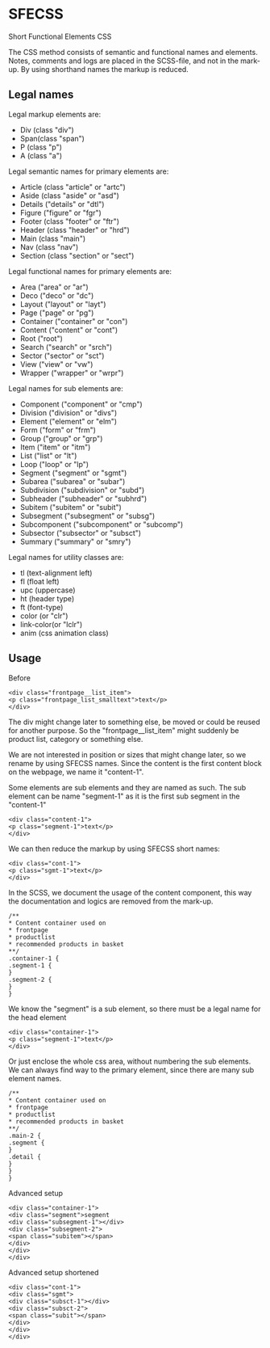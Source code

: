 # SFECSS
Short Functional Elements CSS

The CSS method consists of semantic and functional names and elements.
Notes, comments and logs are placed in the SCSS-file, and not in the mark-up.
By using shorthand names the markup is reduced.


##  Legal names

Legal markup elements are: 

* Div (class "div")
* Span(class "span")
* P (class "p")
* A (class "a")


Legal semantic names for primary elements are:

* Article (class "article" or "artc")
* Aside (class "aside" or "asd")
* Details ("details" or "dtl")
* Figure ("figure" or "fgr")
* Footer (class "footer" or "ftr")
* Header (class "header" or "hrd")
* Main (class "main")
* Nav (class "nav")
* Section (class "section" or "sect")


Legal functional names for primary elements are:

* Area ("area" or "ar")
* Deco ("deco" or "dc")
* Layout ("layout" or "layt")
* Page ("page" or "pg")
* Container ("container" or "con")
* Content ("content" or "cont")
* Root ("root")
* Search ("search" or "srch")
* Sector ("sector" or "sct")
* View ("view" or "vw")
* Wrapper ("wrapper" or "wrpr")




Legal names for sub elements are:

* Component ("component" or "cmp")
* Division ("division" or "divs")
* Element ("element" or "elm")
* Form ("form" or "frm")
* Group ("group" or "grp")
* Item ("item" or "itm")
* List ("list" or "lt")
* Loop ("loop" or "lp")
* Segment ("segment" or "sgmt")
* Subarea ("subarea" or "subar")
* Subdivision ("subdivision" or "subd")
* Subheader ("subheader" or "subhrd")
* Subitem ("subitem" or "subit")
* Subsegment ("subsegment" or "subsg")
* Subcomponent ("subcomponent" or "subcomp")
* Subsector ("subsector" or "subsct")
* Summary ("summary" or "smry")



Legal names for utility classes are:

* tl (text-alignment left)
* fl (float left)
* upc (uppercase)
* ht (header type)
* ft (font-type)
* color (or "clr")
* link-color(or "lclr")
* anim (css animation class)



## Usage

Before
```
<div class="frontpage__list_item">
<p class="frontpage_list_smalltext">text</p>
</div>
```

The div might change later to something else, be moved or could be reused for another purpose.
So the "frontpage__list_item" might suddenly be product list, category or something else.

We are not interested in position or sizes that might change later, so we rename by using SFECSS names.
Since the content is the first content block on the webpage, we name it "content-1".

Some elements are sub elements and they are named as such.
The sub element can be name "segment-1" as it is the first sub segment in the "content-1"


```
<div class="content-1">
<p class="segment-1">text</p>
</div>
```

We can then reduce the markup by using SFECSS short names:

```
<div class="cont-1">
<p class="sgmt-1">text</p>
</div>
```

In the SCSS, we document the usage of the content component, this way the documentation and logics are removed from the mark-up.

```
/**
* Content container used on
* frontpage
* productlist
* recommended products in basket
**/
.container-1 {
.segment-1 {
}
.segment-2 {
}
}
```

We know the "segment" is a sub element, so there must be a legal name for the head element

```
<div class="container-1">
<p class="segment-1">text</p>
</div>
```

Or just enclose the whole css area, without numbering the sub elements. We can always find way to the primary element, since there are many sub element names.

```
/**
* Content container used on
* frontpage
* productlist
* recommended products in basket
**/
.main-2 {
.segment {
}
.detail {
}
}
}
```

Advanced setup
```
<div class="container-1">
<div class="segment">segment
<div class="subsegment-1"></div>
<div class="subsegment-2">
<span class="subitem"></span>
</div>
</div>
</div>
```

Advanced setup shortened
```
<div class="cont-1">
<div class="sgmt">
<div class="subsct-1"></div>
<div class="subsct-2">
<span class="subit"></span>
</div>
</div>
</div>
```

